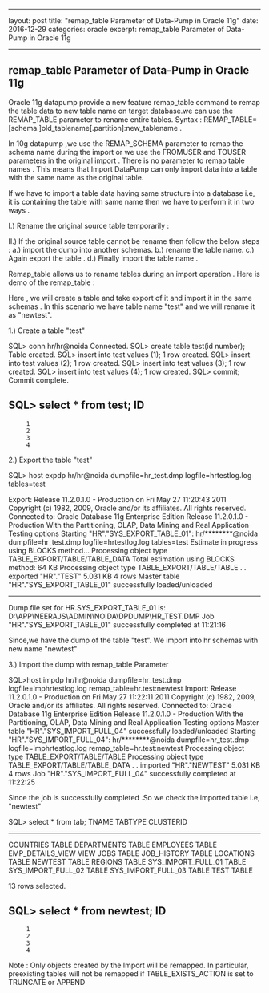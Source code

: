 
---
layout: post
title:  "remap_table Parameter of Data-Pump in Oracle 11g"
date:   2016-12-29
categories: oracle
excerpt: remap_table Parameter of Data-Pump in Oracle 11g

---
## remap_table Parameter of Data-Pump in Oracle 11g
Oracle 11g datapump provide a new feature remap_table command to remap the table data to new table name on target database.we can use the REMAP_TABLE parameter to rename entire tables.
Syntax :
REMAP_TABLE=[schema.]old_tablename[.partition]:new_tablename .

In 10g datapump ,we use the REMAP_SCHEMA parameter to remap the schema name during the import or we use the FROMUSER and TOUSER parameters in the original import . There is no parameter to remap table names . This means that Import DataPump can only import data into a table with the same name as the original table.

If we have to import a table data having same structure into a database i.e, it is containing the table with same name then we have to perform it in two ways .

I.) Rename the original source table temporarily : 

II.) If the original source table cannot be rename then follow the below steps :
a.) import the dump into another schemas.
b.) rename the table name.
c.) Again export the table .
d.) Finally import the table name .

Remap_table allows us to rename tables during an import operation . Here is demo of the remap_table :

Here , we will create a table and take export of it and import it in the same schemas . In this scenario we have table name "test" and we will rename it as "newtest".

1.) Create a table  "test"

SQL> conn hr/hr@noida
Connected.
SQL> create table test(id number);
Table created.
SQL> insert into test values (1);
1 row created.
SQL> insert into test values (2);
1 row created.
SQL> insert into test values (3);
1 row created.
SQL> insert into test values (4);
1 row created.
SQL> commit;
Commit complete.

SQL> select * from test;
        ID
----------
         1
         2
         3
         4

2.) Export the table "test"

SQL> host expdp hr/hr@noida    dumpfile=hr_test.dmp    logfile=hrtestlog.log     tables=test

Export: Release 11.2.0.1.0 - Production on Fri May 27 11:20:43 2011
Copyright (c) 1982, 2009, Oracle and/or its affiliates.  All rights reserved.
Connected to: Oracle Database 11g Enterprise Edition Release 11.2.0.1.0 - Production
With the Partitioning, OLAP, Data Mining and Real Application Testing options
Starting "HR"."SYS_EXPORT_TABLE_01":  hr/********@noida dumpfile=hr_test.dmp logfile=hrtestlog.log tables=test
Estimate in progress using BLOCKS method...
Processing object type TABLE_EXPORT/TABLE/TABLE_DATA
Total estimation using BLOCKS method: 64 KB
Processing object type TABLE_EXPORT/TABLE/TABLE
. . exported "HR"."TEST"                                 5.031 KB       4 rows
Master table "HR"."SYS_EXPORT_TABLE_01" successfully loaded/unloaded
******************************************************************************
Dump file set for HR.SYS_EXPORT_TABLE_01 is:
  D:\APP\NEERAJS\ADMIN\NOIDA\DPDUMP\HR_TEST.DMP
Job "HR"."SYS_EXPORT_TABLE_01" successfully completed at 11:21:16

Since,we have the dump of the table "test". We import into hr schemas with new name  "newtest"

3.) Import the dump with remap_table Parameter

SQL>host impdp hr/hr@noida  dumpfile=hr_test.dmp logfile=imphrtestlog.log remap_table=hr.test:newtest
Import: Release 11.2.0.1.0 - Production on Fri May 27 11:22:11 2011
Copyright (c) 1982, 2009, Oracle and/or its affiliates.  All rights reserved.
Connected to: Oracle Database 11g Enterprise Edition Release 11.2.0.1.0 - Production
With the Partitioning, OLAP, Data Mining and Real Application Testing options
Master table "HR"."SYS_IMPORT_FULL_04" successfully loaded/unloaded
Starting "HR"."SYS_IMPORT_FULL_04":  hr/********@noida dumpfile=hr_test.dmp logfile=imphrtestlog.log remap_table=hr.test:newtest
Processing object type TABLE_EXPORT/TABLE/TABLE
Processing object type TABLE_EXPORT/TABLE/TABLE_DATA
. . imported "HR"."NEWTEST"                              5.031 KB       4 rows
Job "HR"."SYS_IMPORT_FULL_04" successfully completed at 11:22:25

Since the job is successfully completed .So we check the imported table i.e, "newtest"

SQL> select * from tab;
TNAME                                     TABTYPE                         CLUSTERID
----------------------                       ------------                         ----------------
COUNTRIES                               TABLE
DEPARTMENTS                         TABLE
EMPLOYEES                              TABLE
EMP_DETAILS_VIEW                VIEW
JOBS                                          TABLE
JOB_HISTORY                           TABLE
LOCATIONS                               TABLE
NEWTEST                                  TABLE
REGIONS                                    TABLE
SYS_IMPORT_FULL_01             TABLE
SYS_IMPORT_FULL_02             TABLE
SYS_IMPORT_FULL_03             TABLE
TEST                                            TABLE

13 rows selected.

SQL> select * from newtest;
        ID
----------
         1
         2
         3
         4

Note : Only objects created by the Import will be remapped. In particular, preexisting tables will not be remapped if TABLE_EXISTS_ACTION is set to TRUNCATE or APPEND